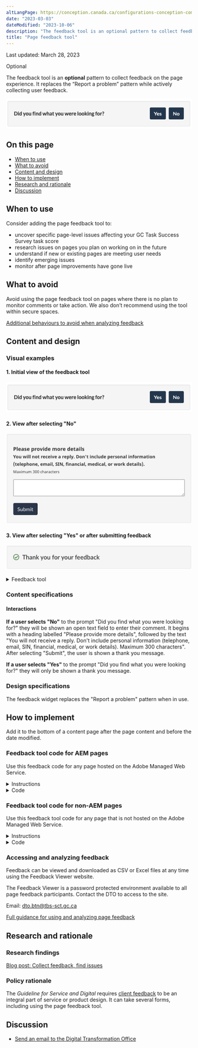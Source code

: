 ```yaml
---
altLangPage: https://conception.canada.ca/configurations-conception-communes/outil-retroaction.html
date: "2023-03-03"
dateModified: "2023-10-06"
description: "The feedback tool is an optional pattern to collect feedback on the page experience."
title: "Page feedback tool"
---
```

<p class="small">Last updated: March 28, 2023</p>
<p><span class="label label-warning">Optional</span></p>
<p>The feedback tool is an <strong>optional</strong> pattern to collect feedback on the page experience. It replaces the “Report a problem” pattern while actively collecting user feedback.</p>
<p><img src="/images/page-feedback.png" alt="A heading labelled &quot;Did you find what you were looking for?&quot;, followed by options to select yes or no." /></p>
<h2 id="on-this-page">On this page</h2>
<ul>
  <li><a href="#when-to-use">When to use</a></li>
  <li><a href="#what-to-avoid">What to avoid</a></li>
  <li><a href="#content-and-design">Content and design</a></li>
  <li><a href="#how">How to implement</a></li>
  <li><a href="#research">Research and rationale</a></li>
  <li><a href="#discussion">Discussion</a></li>
</ul>
<section id="when-to-use">
  <h2>When to use</h2>
  <p>Consider adding the page feedback tool to:</p>
  <ul>
    <li>uncover specific page-level issues affecting your GC Task Success Survey task score</li>
    <li>research issues on pages you plan on working on in the future</li>
    <li>understand if new or existing pages are meeting user needs</li>
    <li>identify emerging issues</li>
    <li>monitor after page improvements have gone live</li>
  </ul>
</section>
<section id="what-to-avoid">
  <h2>What to avoid</h2>
  <p>Avoid using the page feedback tool on pages where there is no plan to monitor comments or take action. We also don’t recommend using the tool within secure spaces.</p>
  <p><a href="/feedback/when.html#how-not-to-use-the-tool">Additional behaviours to avoid when analyzing feedback</a></p>
</section>
<section id="content-and-design">
  <h2>Content and design</h2>
  <h3>Visual examples</h3>
  <h4>1. Initial view of the feedback tool</h4>
  <p><img src="/images/page-feedback.png" alt="" /></p>
  <h4>2. View after selecting "No"</h4>
  <p><img src="/images/description-en.jpg" alt="" /></p>
  <h4>3. View after selecting "Yes" or after submitting feedback</h4>
  <p><img src="/images/thank-you-en.jpg" alt="" /></p>
  <div class="row">
    <div class="col-md-8">
      <details>
        <summary>Feedback tool</summary>
        <p class="mrgn-tp-lg">A heading labelled "Did you find what you were looking for?", followed by options to select yes or no.</p>
        <p>A heading labelled "Please provide more details", followed by the text "You will not receive a reply.
          Don't include personal information (telephone, email, SIN, financial, medical, or work details).
          Maximum 300 characters", and a text field to provide more details.</p>
        <p>A heading labelled "Thank you for your feedback"</p>
      </details>
    </div>
  </div>
  <h3>Content specifications</h3>
  <h4>Interactions</h4>
  <p><strong>If a user selects "No"</strong> to the prompt "Did you find what you were looking for?" they will be shown an open text field to enter their comment. It begins with a heading labelled "Please provide more details", followed by the text "You will not receive a reply.
    Don't include personal information (telephone, email, SIN, financial, medical, or work details).
    Maximum 300 characters". After selecting "Submit", the user is shown a thank you message.</p>
  <p><strong>If a user selects "Yes"</strong> to the prompt "Did you find what you were looking for?" they will only be shown a thank you message.</p>
  <h3>Design specifications</h3>
  <p>The feedback widget replaces the "Report a problem" pattern when in use.</p>
</section>
<section id="how">
  <h2>How to implement</h2>
  <p>Add it to the bottom of a content page after the page content and before the date modified. </p>
  <div class="row">
    <div class="col-md-12">
      <h3>Feedback tool code for AEM pages</h3>
      <p>Use this feedback code for any page hosted on the Adobe Managed Web Service.</p>
      <details>
        <summary>Instructions</summary>
        <ol class="lst-spcd mrgn-tp-lg">
          <li>Add a Generic HTML component at the bottom of the main content. Take the HTML code (below) as your baseline. This will be the “Did you find what you were looking for?” and “Share this page” section. </li>
          <li>Update the values of the hidden input  fields with the information specific to your implementation. These hidden fields are for:</li>
          <ul>
            <li>Institution (your department acronym) - required</li>
            <li>Theme - required</li>
            <li>Section (a section of your website) - required but can be left blank</li>
            <li>Page title - required</li>
          </ul>
          <p><strong><span class="bg-warning">Important note!</span></strong> Institution, Theme, Section values should be the SAME in English and French.</p>
          <li>Save and publish your changes! </li>
          <li><strong>For machine learning pilots only:</strong> Tell the DTO the URLS that the feedback tool has been added to.</li>
          <li><strong>For all pilots:</strong> Tell the DTO if you are adding a new section or theme, so we can add these filters into the Feedback Viewer.</li>
        </ol>
      </details>
      <details>
        <summary>Code</summary>
        <span class="wb-prettify all-pre"></span>
        <pre><code>
&lt;div class&#x3D;&quot;row row-no-gutters mrgn-tp-xl&quot;&gt;
  &lt;div class&#x3D;&quot;col-sm-7 col-lg-6&quot;&gt;
    &lt;section class&#x3D;&quot;gc-pg-hlpfl provisional&quot;&gt;
      &lt;div class&#x3D;&quot;well mrgn-bttm-0&quot;&gt;
        &lt;form id&#x3D;&quot;gc-pg-hlpfl-frm&quot; action&#x3D;&quot;&#x2F;gc&#x2F;services&#x2F;generateemail&quot; method&#x3D;&quot;post&quot; autocomplete&#x3D;&quot;off&quot; class&#x3D;&quot;provisional wb-postback&quot; data-wb-postback&#x3D;&quot;{&quot;success&quot;:&quot;.gc-pg-hlpfl-thnk&quot;,&quot;content&quot;:&quot;#gc-pg-hlpfl-frm&quot;}&quot;&gt;
          &lt;input type&#x3D;&quot;hidden&quot; name&#x3D;&quot;institutionopt&quot; value&#x3D;&quot;Institution - required - must use same acronym value EN and FR&quot;&gt;
          &lt;input type&#x3D;&quot;hidden&quot; name&#x3D;&quot;themeopt&quot; value&#x3D;&quot;Theme - required - must use same value EN and FR&quot;&gt;
          &lt;input type&#x3D;&quot;hidden&quot; name&#x3D;&quot;sectionopt&quot; value&#x3D;&quot;Section - required but can be blank - same value EN and FR&quot;&gt;
          &lt;input type&#x3D;&quot;hidden&quot; name&#x3D;&quot;pageTitle&quot; value&#x3D;&quot;Page title (EN) - required&quot;&gt;
          &lt;input type&#x3D;&quot;hidden&quot; name&#x3D;&quot;emailTemplate&quot; value&#x3D;&quot;servcan&#x2F;gc-pagesuccessen&quot;&gt;
          &lt;div class&#x3D;&quot;gc-pg-hlpfl-btn&quot;&gt;
            &lt;div class&#x3D;&quot;row row-no-gutters&quot;&gt;
              &lt;div class&#x3D;&quot;col-xs-12 col-sm-7 mrgn-tp-sm&quot;&gt;
                &lt;h2 class&#x3D;&quot;mrgn-tp-sm h5&quot;&gt;Did you find what you were looking for?&lt;&#x2F;h2&gt;
              &lt;&#x2F;div&gt;
              &lt;div class&#x3D;&quot;col-xs-8 col-sm-5 text-right&quot;&gt;
                &lt;button type&#x3D;&quot;submit&quot; name&#x3D;&quot;helpful&quot; value&#x3D;&quot;Yes&quot; class&#x3D;&quot;btn btn-primary&quot; data-gc-analytics-wtph&gt;Yes&lt;&#x2F;button&gt;
                &lt;button type&#x3D;&quot;button&quot; class&#x3D;&quot;btn btn-primary mrgn-lft-sm nojs-hide&quot; data-wb-doaction&#x3D;&quot;[ {&quot;action&quot;:&quot;removeClass&quot;,&quot;source&quot;:&quot;.gc-pg-hlpfl-no&quot;,&quot;class&quot;:&quot;nojs-show&quot;}, {&quot;action&quot;:&quot;addClass&quot;,&quot;source&quot;:&quot;.gc-pg-hlpfl-btn&quot;,&quot;class&quot;:&quot;hide&quot;} ]&quot; data-gc-analytics-wtph-no&gt;
                No
                &lt;&#x2F;button&gt;
              &lt;&#x2F;div&gt;
            &lt;&#x2F;div&gt;
          &lt;&#x2F;div&gt;
          &lt;p class&#x3D;&quot;h3 hidden nojs-show&quot;&gt;If not, tell us why:&lt;&#x2F;p&gt;
          &lt;div class&#x3D;&quot;gc-pg-hlpfl-no nojs-show&quot;&gt;
            &lt;fieldset&gt;
              &lt;legend class&#x3D;&quot;h4 mrgn-tp-0 mrgn-bttm-md&quot;&gt;What was wrong?&lt;&#x2F;legend&gt;
              &lt;div class&#x3D;&quot;radio&quot;&gt;
                &lt;label for&#x3D;&quot;problem1&quot;&gt;
                  &lt;input name&#x3D;&quot;problem&quot; id&#x3D;&quot;problem1&quot; type&#x3D;&quot;radio&quot; value&#x3D;&quot;I can&#39;t find the information&quot; data-gc-analytics-wtph-value&#x3D;&quot;I can&#39;t find the information-Je ne peux pas trouver l&#39;information&quot; data-gc-analytics-collect&#x3D;&quot;notPrivate&quot;&gt;
                  I can&#39;t &lt;strong&gt;find&lt;&#x2F;strong&gt; the information &lt;&#x2F;label&gt;
              &lt;&#x2F;div&gt;
              &lt;div class&#x3D;&quot;radio&quot;&gt;
                &lt;label for&#x3D;&quot;problem2&quot;&gt;
                  &lt;input name&#x3D;&quot;problem&quot; id&#x3D;&quot;problem2&quot; type&#x3D;&quot;radio&quot; value&#x3D;&quot;The information is hard to understand&quot; data-gc-analytics-wtph-value&#x3D;&quot;The information is hard to understand-L&#39;information est difficile à comprendre&quot; data-gc-analytics-collect&#x3D;&quot;notPrivate&quot;&gt;
                  The information is hard to &lt;strong&gt;understand&lt;&#x2F;strong&gt; &lt;&#x2F;label&gt;
              &lt;&#x2F;div&gt;
              &lt;div class&#x3D;&quot;radio&quot;&gt;
                &lt;label for&#x3D;&quot;problem3&quot;&gt;
                  &lt;input name&#x3D;&quot;problem&quot; id&#x3D;&quot;problem3&quot; type&#x3D;&quot;radio&quot; value&#x3D;&quot;There was an error &#x2F; something didn&#39;t work&quot; data-gc-analytics-wtph-value&#x3D;&quot;There was an error or something didn&#39;t work-Il y avait une erreur ou quelque chose ne fonctionnait pas&quot; data-gc-analytics-collect&#x3D;&quot;notPrivate&quot;&gt;
                  There was an error or something &lt;strong&gt;didn&#39;t work&lt;&#x2F;strong&gt; &lt;&#x2F;label&gt;
              &lt;&#x2F;div&gt;
              &lt;div class&#x3D;&quot;radio&quot;&gt;
                &lt;label for&#x3D;&quot;problem4&quot;&gt;
                  &lt;input name&#x3D;&quot;problem&quot; id&#x3D;&quot;problem4&quot; type&#x3D;&quot;radio&quot; value&#x3D;&quot;Other reason&quot; data-gc-analytics-wtph-value&#x3D;&quot;Other reason-Autre raison&quot; data-gc-analytics-collect&#x3D;&quot;notPrivate&quot;&gt;
                  Other reason &lt;&#x2F;label&gt;
              &lt;&#x2F;div&gt;
            &lt;&#x2F;fieldset&gt;
            &lt;label for&#x3D;&quot;problem6&quot; class&#x3D;&quot;mrgn-bttm-0&quot;&gt;Please provide more details&lt;&#x2F;label&gt;
            &lt;p class&#x3D;&quot;small&quot;&gt; &lt;strong&gt;You will not receive a reply. Don&#39;t include personal information (telephone, email, SIN, financial, medical, or work details).&lt;&#x2F;strong&gt; &lt;br&gt;
              &lt;span class&#x3D;&quot;small&quot;&gt;Maximum 300 characters&lt;&#x2F;span&gt; &lt;&#x2F;p&gt;
            &lt;textarea id&#x3D;&quot;problem6&quot; name&#x3D;&quot;details&quot; class&#x3D;&quot;full-width&quot; maxlength&#x3D;&quot;300&quot;&gt;&lt;&#x2F;textarea&gt;
            &lt;button type&#x3D;&quot;submit&quot; name&#x3D;&quot;helpful&quot; value&#x3D;&quot;No&quot; class&#x3D;&quot;btn btn-primary mrgn-tp-md mrgn-bttm-sm&quot; data-gc-analytics-wtph-submit&gt;Submit&lt;&#x2F;button&gt;
          &lt;&#x2F;div&gt;
          &lt;input type&#x3D;&quot;hidden&quot; name&#x3D;&quot;problem&quot; value&#x3D;&quot;&quot;&gt;
        &lt;&#x2F;form&gt;
        &lt;div class&#x3D;&quot;gc-pg-hlpfl-thnk hide&quot;&gt;
          &lt;p class&#x3D;&quot;h6 mrgn-tp-sm mrgn-bttm-sm&quot;&gt;&lt;span class&#x3D;&quot;far fa-check-circle text-success mrgn-rght-sm&quot; aria-hidden&#x3D;&quot;true&quot;&gt;&lt;&#x2F;span&gt; Thank you for your feedback&lt;&#x2F;p&gt;
        &lt;&#x2F;div&gt;
      &lt;&#x2F;div&gt;
    &lt;&#x2F;section&gt;
  &lt;&#x2F;div&gt;
  &lt;div class&#x3D;&quot;col-sm-3 col-sm-offset-1 col-lg-offset-3&quot;&gt;
    &lt;div class&#x3D;&quot;wb-share&quot; data-wb-share&#x3D;&quot;{&quot;pnlId&quot;:&quot;pnlShrPg&quot;, &quot;lnkClass&quot;: &quot;btn btn-default btn-block mrgn-tp-md&quot;}&quot;&gt;&lt;&#x2F;div&gt;
  &lt;&#x2F;div&gt;
&lt;&#x2F;div&gt;
        </code></pre>
      </details>
    </div>
  </div>
  <div class="row">
    <div class="col-md-8">
      <h3>Feedback tool code for non-AEM pages</h3>
      <p>Use this feedback tool code for any page that is not hosted on the Adobe Managed Web Service.</p>
      <details>
        <summary>Instructions</summary>
        <ol class="lst-spcd">
          <li>Insert this HTML code where the  “Did you find what you were looking for?” and “Share this page” are located.</li>
          <li>Update the values of the hidden input  fields with the information specific to your implementation.  These hidden fields are for:</li>
          <ul>
            <li>Institution (your department acronym) - required</li>
            <li>Theme - required</li>
            <li>Section (a section of your website) - required but can be left blank</li>
            <li>Page title - required</li>
            <li>Submission page (URL) - required</li>
            <li>Page language (Use EN or FR) - required</li>
          </ul>
          <p><strong><span class="bg-warning">Important note! </span></strong>Institution, Theme, Section values should be the SAME in English and French.</p>
          <li>Add the Javascript just above the closing /body tag</li>
          <li>When someone submits a comment, they will see a checkmark icon and a thank you message.  If you do not see a checkmark, you may need to include a reference to the Font Awesome icon catalog in your page header.</li>
          <pre class="prettyprint"><code>
&lt;link rel=&quot;stylesheet&quot; href=&quot;https://use.fontawesome.com/releases/v5.8.1/css/all.css&quot; integrity=&quot;sha384-50oBUHEmvpQ+1lW4y57PTFmhCaXp0ML5d60M1M7uH2+nqUivzIebhndOJK28anvf&quot; crossorigin=&quot;anonymous&quot; /&gt;&lt;/li&gt;
 </code></pre>
          <li><strong>For machine learning pilots only:</strong> Tell the DTO the URLS that the feedback tool has been added to.</li>
          <li><strong>For all pilots:</strong> Tell the DTO if you are adding a new section or theme, so we can add these filters into the Feedback Viewer.</li>
        </ol>
      </details>
      <details>
        <summary>Code</summary>
        <pre class="prettyprint"><code>
   &lt;!-- START PAGE FEEDBACK WIDGET --&gt;
   &lt;div class=&quot;row row-no-gutters mrgn-tp-xl&quot;&gt;
   &lt;div class=&quot;col-sm-7 col-lg-6&quot;&gt;
      &lt;section class=&quot;gc-pg-hlpfl provisional&quot;&gt;
         &lt;div class=&quot;well mrgn-bttm-0&quot;&gt;
            &lt;form id=&quot;gc-pg-hlpfl-frm&quot; action=&quot;#&quot; method=&quot;post&quot; autocomplete=&quot;off&quot;&gt;
               &lt;input type=&quot;hidden&quot; name=&quot;institutionopt&quot; value=&quot;Institution acronym - required - must use same value EN and FR&quot;&gt;
               &lt;input type=&quot;hidden&quot; name=&quot;themeopt&quot; value=&quot;Theme - required - must use same value EN and FR&quot;&gt;
               &lt;input type=&quot;hidden&quot; name=&quot;language&quot; value=&quot;Language - required - use EN or FR&quot;&gt;
               &lt;input type=&quot;hidden&quot; name=&quot;pageTitle&quot; value=&quot;Page title EN - required&quot;&gt;
               &lt;input type=&quot;hidden&quot; name=&quot;submissionPage&quot; value=&quot;Page URL - required&quot;&gt;
               &lt;input type=&quot;hidden&quot; name=&quot;sectionopt&quot; value=&quot;Section - required but can be blank - must use same value EN and FR&quot;&gt;
               &lt;input type=&quot;hidden&quot; id=&quot;helpful&quot; name=&quot;helpful&quot; value=&quot;Yes&quot;&gt;
               &lt;div class=&quot;gc-pg-hlpfl-btn&quot;&gt;
                  &lt;div class=&quot;row row-no-gutters&quot;&gt;
                     &lt;div class=&quot;col-xs-12 col-sm-7 mrgn-tp-sm&quot;&gt;
                        &lt;h2 class=&quot;mrgn-tp-sm h5&quot;&gt;Did you find what you were looking for?&lt;/h2&gt;
                     &lt;/div&gt;
                     &lt;div class=&quot;col-xs-8 col-sm-5 text-right&quot;&gt;
                        &lt;button id=&quot;btnyes&quot; type=&quot;submit&quot; value=&quot;Yes&quot; class=&quot;btn btn-primary&quot;&gt;Yes&lt;/button&gt;
                        &lt;button id=&quot;btnno&quot; type=&quot;button&quot; class=&quot;btn btn-primary mrgn-lft-sm nojs-hide&quot;&gt;No&lt;/button&gt;
                     &lt;/div&gt;
                  &lt;/div&gt;
               &lt;/div&gt;
               &lt;p class=&quot;h3 hidden nojs-show&quot;&gt;If not, tell us why:&lt;/p&gt;
               &lt;div class=&quot;gc-pg-hlpfl-no nojs-show&quot;&gt;
                  &lt;fieldset&gt;
                     &lt;legend class=&quot;h4 mrgn-tp-0 mrgn-bttm-md&quot;&gt;What was wrong?&lt;/legend&gt;
                     &lt;div class=&quot;radio&quot;&gt;
                        &lt;label for=&quot;problem1&quot;&gt;
                        &lt;input name=&quot;problem&quot; id=&quot;problem1&quot; type=&quot;radio&quot; value=&quot;I can't find the information&quot; data-gc-analytics-wtph-value=&quot;I can't find the information-Je ne peux pas trouver l'information&quot; data-gc-analytics-collect=&quot;notPrivate&quot;&gt;
                        I can't &lt;strong&gt;find&lt;/strong&gt; the information
                        &lt;/label&gt;
                     &lt;/div&gt;
                     &lt;div class=&quot;radio&quot;&gt;
                        &lt;label for=&quot;problem2&quot;&gt;
                        &lt;input name=&quot;problem&quot; id=&quot;problem2&quot; type=&quot;radio&quot; value=&quot;The information is hard to understand&quot; data-gc-analytics-wtph-value=&quot;The information is hard to understand-L'information est difficile à comprendre&quot; data-gc-analytics-collect=&quot;notPrivate&quot;&gt;
                        The information is hard to &lt;strong&gt;understand&lt;/strong&gt;
                        &lt;/label&gt;
                     &lt;/div&gt;
                     &lt;div class=&quot;radio&quot;&gt;
                        &lt;label for=&quot;problem3&quot;&gt;
                        &lt;input name=&quot;problem&quot; id=&quot;problem3&quot; type=&quot;radio&quot; value=&quot;There was an error / something didn't work&quot; data-gc-analytics-wtph-value=&quot;There was an error or something didn't work-Il y avait une erreur ou quelque chose ne fonctionnait pas&quot; data-gc-analytics-collect=&quot;notPrivate&quot;&gt;
                        There was an error or something &lt;strong&gt;didn't work&lt;/strong&gt;
                        &lt;/label&gt;
                     &lt;/div&gt;
                     &lt;div class=&quot;radio&quot;&gt;
                        &lt;label for=&quot;problem4&quot;&gt;
                        &lt;input name=&quot;problem&quot; id=&quot;problem4&quot; type=&quot;radio&quot; value=&quot;Other reason&quot; data-gc-analytics-wtph-value=&quot;Other reason-Autre raison&quot; data-gc-analytics-collect=&quot;notPrivate&quot;&gt;
                        Other reason
                        &lt;/label&gt;
                     &lt;/div&gt;
                  &lt;/fieldset&gt;
                  &lt;label for=&quot;problem6&quot; class=&quot;mrgn-bttm-0&quot;&gt;Please provide more details&lt;/label&gt;
                  &lt;p class=&quot;small&quot;&gt;
                     &lt;strong&gt;You will not receive a reply. Don't include personal information (telephone, email, SIN, financial, medical, or work details).&lt;/strong&gt;
                     &lt;br&gt;
                     &lt;span class=&quot;small&quot;&gt;Maximum 300 characters&lt;/span&gt;
                  &lt;/p&gt;
                  &lt;textarea id=&quot;problem6&quot; name=&quot;details&quot; class=&quot;full-width&quot; maxlength=&quot;300&quot;&gt;&lt;/textarea&gt;
                  &lt;button type=&quot;submit&quot; value=&quot;No&quot; class=&quot;btn btn-primary mrgn-tp-md mrgn-bttm-sm&quot;&gt;Submit&lt;/button&gt;
               &lt;/div&gt;
            &lt;/form&gt;
            &lt;div class=&quot;gc-pg-hlpfl-thnk hide&quot;&gt;
               &lt;p class=&quot;h6 mrgn-tp-sm mrgn-bttm-sm&quot;&gt;&lt;span class=&quot;far fa-check-circle text-success mrgn-rght-sm&quot; aria-hidden=&quot;true&quot;&gt;&lt;/span&gt; Thank you for your feedback&lt;/p&gt;
            &lt;/div&gt;
         &lt;/div&gt;
      &lt;/section&gt;
   &lt;/div&gt;
   &lt;div class=&quot;col-sm-3 col-sm-offset-1 col-lg-offset-3&quot;&gt;
      &lt;div class=&quot;wb-share&quot; data-wb-share=&quot;{&quot;pnlId&quot;:&quot;pnlShrPg&quot;, &quot;lnkClass&quot;: &quot;btn btn-default btn-block mrgn-tp-md&quot;}&quot;&gt;&lt;/div&gt;
   &lt;/div&gt;
   &lt;/div&gt;
   &lt;!-- END PAGE FEEDBACK WIDGET --&gt;
   &lt;!-- START SCRIPT PAGE FEEDBACK WIDGET --&gt;
   &lt;script&gt;
   $(document).on(&quot;wb-ready.wb&quot;, function() {
      $(&quot;#btnno&quot;).click(function(e) {
          $(&quot;.gc-pg-hlpfl-no&quot;).removeClass(&quot;nojs-show&quot;);
          $(&quot;.gc-pg-hlpfl-btn&quot;).addClass(&quot;hide&quot;);
          $(&quot;#helpful&quot;).val(&quot;No&quot;);
      });
      $(&quot;#gc-pg-hlpfl-frm&quot;).submit(function(e) {
          e.preventDefault();
          $(&quot;.gc-pg-hlpfl-thnk&quot;).removeClass(&quot;hide&quot;);
          $(&quot;#gc-pg-hlpfl-frm&quot;).addClass(&quot;hide nojs-show&quot;);
          $.ajax({
              url: 'https://pagesuccessemailqueue.azurewebsites.net/api/QueueProblemForm',
              type: 'POST',
              dataType: 'text',
              data: $('form#gc-pg-hlpfl-frm').serialize(),
              success: function(data) {},
              error: function(xhr, status, err) {
                  console.log(xhr.responseText);
              }
          });
      });
   });
   &lt;/script&gt;
   &lt;!-- END SCRIPT PAGE FEEDBACK WIDGET --&gt;

 </code></pre>
      </details>
    </div>
  </div>
  <h3 id="guidance">Accessing and analyzing feedback</h3>
  <p>Feedback can be viewed and downloaded as CSV or Excel files at any time using the Feedback Viewer website.</p>
  <p>The Feedback Viewer is a password protected environment available to all page feedback participants. Contact the DTO to access to the site.</p>
  <p>Email: <a href="mailto:dto.btn@tbs-sct.gc.ca">dto.btn@tbs-sct.gc.ca</a></p>
  <p><a href="https://design.canada.ca/feedback/index.html">Full guidance for using and analyzing page feedback</a></p>
</section>
<section id="research">
  <h2>Research and rationale</h2>
  <h3>Research findings</h3>
  <p><a href="https://blog.canada.ca/2020/10/09/collect-feedback.html">Blog post: Collect feedback, find issues</a></p>
  <h3>Policy rationale</h3>
  <p>The <cite>Guideline for Service and Digital</cite> requires <a href="https://www.canada.ca/en/government/system/digital-government/guideline-service-digital.html#ToC2_2">client feedback</a> to be an integral part of service or product design. It can take several forms, including using the page feedback tool.</p>
  <a id="discussion"></a>
  <h2>Discussion</h2>
  <ul>
    <li><a href="mailto:dto.btn@tbs-sct.gc.ca">Send an email to the Digital Transformation Office</a></li>
  </ul>
</section>
